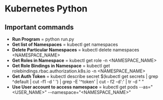 # Kubernetes Python

## Important commands

- **Run Program** = python run.py
- **Get list of Namespaces** = kubectl get namespaces
- **Delete Particular Namespaces** =  kubectl delete namespaces <NAMESPACE_NAME>
- **Get Roles in Namespace** = kubectl get role -n <NAMESPACE_NAME>
- **Get Role Bindings in Namespace** = kubectl get rolebindings.rbac.authorization.k8s.io -n <NAMESPACE_NAME>
- **Get Auth Token** = kubectl describe secret $(kubectl get secrets | grep ^default | cut -f1 -d ' ') | grep -E '^token' | cut - f2 -d':' | tr -d " "
- **Use User account to access namespace** = kubectl get pods --as="<USER_NAME>" --namespace="<NAMESPACE_NAME>"